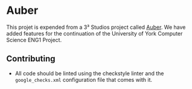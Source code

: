 # Auber

This projet is expended from a 3³ Studios project called [Auber](https://github.com/threecubedstudios/auber). We have 
added features for the continuation of the University of York Computer Science ENG1 Project. 

## Contributing
- All code should be linted using the checkstyle linter and the `google_checks.xml` configuration file that comes with it.
 
